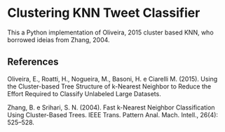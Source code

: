 # Clustering KNN Tweet Classifier

This a Python implementation of Oliveira, 2015 cluster based KNN, who borrowed ideias from Zhang, 2004. 

## References

Oliveira, E., Roatti, H., Nogueira, M., Basoni, H. e Ciarelli M. (2015). Using the Cluster-based
Tree Structure of k-Nearest Neighbor to Reduce the Effort Required to Classify Unlabeled Large
Datasets.

Zhang, B. e Srihari, S. N. (2004). Fast k-Nearest Neighbor Classification Using Cluster-Based
Trees. IEEE Trans. Pattern Anal. Mach. Intell., 26(4): 525–528.
